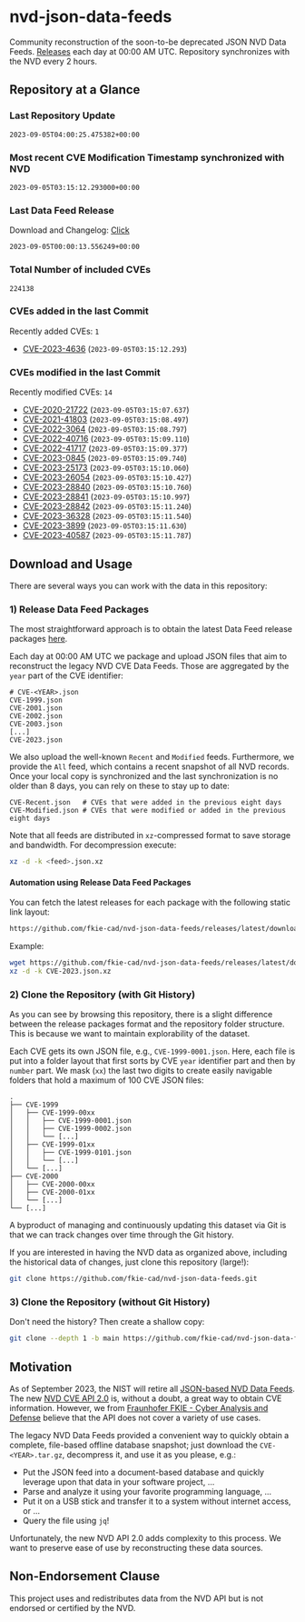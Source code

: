 # nvd-json-data-feeds

Community reconstruction of the soon-to-be deprecated JSON NVD Data Feeds. 
[Releases](https://github.com/fkie-cad/nvd-json-data-feeds/releases/latest) each day at 00:00 AM UTC.
Repository synchronizes with the NVD every 2 hours.

## Repository at a Glance

### Last Repository Update

```plain
2023-09-05T04:00:25.475382+00:00
```

### Most recent CVE Modification Timestamp synchronized with NVD

```plain
2023-09-05T03:15:12.293000+00:00
```

### Last Data Feed Release

Download and Changelog: [Click](https://github.com/fkie-cad/nvd-json-data-feeds/releases/latest)

```plain
2023-09-05T00:00:13.556249+00:00
```

### Total Number of included CVEs

```plain
224138
```

### CVEs added in the last Commit

Recently added CVEs: `1`

* [CVE-2023-4636](CVE-2023/CVE-2023-46xx/CVE-2023-4636.json) (`2023-09-05T03:15:12.293`)


### CVEs modified in the last Commit

Recently modified CVEs: `14`

* [CVE-2020-21722](CVE-2020/CVE-2020-217xx/CVE-2020-21722.json) (`2023-09-05T03:15:07.637`)
* [CVE-2021-41803](CVE-2021/CVE-2021-418xx/CVE-2021-41803.json) (`2023-09-05T03:15:08.497`)
* [CVE-2022-3064](CVE-2022/CVE-2022-30xx/CVE-2022-3064.json) (`2023-09-05T03:15:08.797`)
* [CVE-2022-40716](CVE-2022/CVE-2022-407xx/CVE-2022-40716.json) (`2023-09-05T03:15:09.110`)
* [CVE-2022-41717](CVE-2022/CVE-2022-417xx/CVE-2022-41717.json) (`2023-09-05T03:15:09.377`)
* [CVE-2023-0845](CVE-2023/CVE-2023-08xx/CVE-2023-0845.json) (`2023-09-05T03:15:09.740`)
* [CVE-2023-25173](CVE-2023/CVE-2023-251xx/CVE-2023-25173.json) (`2023-09-05T03:15:10.060`)
* [CVE-2023-26054](CVE-2023/CVE-2023-260xx/CVE-2023-26054.json) (`2023-09-05T03:15:10.427`)
* [CVE-2023-28840](CVE-2023/CVE-2023-288xx/CVE-2023-28840.json) (`2023-09-05T03:15:10.760`)
* [CVE-2023-28841](CVE-2023/CVE-2023-288xx/CVE-2023-28841.json) (`2023-09-05T03:15:10.997`)
* [CVE-2023-28842](CVE-2023/CVE-2023-288xx/CVE-2023-28842.json) (`2023-09-05T03:15:11.240`)
* [CVE-2023-36328](CVE-2023/CVE-2023-363xx/CVE-2023-36328.json) (`2023-09-05T03:15:11.540`)
* [CVE-2023-3899](CVE-2023/CVE-2023-38xx/CVE-2023-3899.json) (`2023-09-05T03:15:11.630`)
* [CVE-2023-40587](CVE-2023/CVE-2023-405xx/CVE-2023-40587.json) (`2023-09-05T03:15:11.787`)


## Download and Usage

There are several ways you can work with the data in this repository:

### 1) Release Data Feed Packages

The most straightforward approach is to obtain the latest Data Feed release packages [here](https://github.com/fkie-cad/nvd-json-data-feeds/releases/latest).

Each day at 00:00 AM UTC we package and upload JSON files that aim to reconstruct the legacy NVD CVE Data Feeds.
Those are aggregated by the `year` part of the CVE identifier:

```
# CVE-<YEAR>.json
CVE-1999.json
CVE-2001.json
CVE-2002.json
CVE-2003.json
[...]
CVE-2023.json
```

We also upload the well-known `Recent` and `Modified` feeds.
Furthermore, we provide the `All` feed, which contains a recent snapshot of all NVD records.
Once your local copy is synchronized and the last synchronization is no older than 8 days, you can rely on these to stay up to date:

```plain
CVE-Recent.json   # CVEs that were added in the previous eight days
CVE-Modified.json # CVEs that were modified or added in the previous eight days
```

Note that all feeds are distributed in `xz`-compressed format to save storage and bandwidth.
For decompression execute:

```sh
xz -d -k <feed>.json.xz
```


#### Automation using Release Data Feed Packages

You can fetch the latest releases for each package with the following static link layout:

```sh
https://github.com/fkie-cad/nvd-json-data-feeds/releases/latest/download/CVE-<YEAR>.json.xz
```

Example:

```sh
wget https://github.com/fkie-cad/nvd-json-data-feeds/releases/latest/download/CVE-2023.json.xz
xz -d -k CVE-2023.json.xz
```

### 2) Clone the Repository (with Git History)

As you can see by browsing this repository, there is a slight difference between the release packages format and the repository folder structure.
This is because we want to maintain explorability of the dataset.

Each CVE gets its own JSON file, e.g., `CVE-1999-0001.json`.
Here, each file is put into a folder layout that first sorts by CVE `year` identifier part and then by `number` part.
We mask (`xx`) the last two digits to create easily navigable folders that hold a maximum of 100 CVE JSON files:

```plain
.
├── CVE-1999
│   ├── CVE-1999-00xx
│   │   ├── CVE-1999-0001.json
│   │   ├── CVE-1999-0002.json
│   │   └── [...]
│   ├── CVE-1999-01xx
│   │   ├── CVE-1999-0101.json
│   │   └── [...]
│   └── [...]
├── CVE-2000
│   ├── CVE-2000-00xx
│   ├── CVE-2000-01xx
│   └── [...]
└── [...]
```

A byproduct of managing and continuously updating this dataset via Git is that we can track changes over time through the Git history.

If you are interested in having the NVD data as organized above, including the historical data of changes, just clone this repository (large!):

```sh
git clone https://github.com/fkie-cad/nvd-json-data-feeds.git
```

### 3) Clone the Repository (without Git History)

Don't need the history? Then create a shallow copy:

```sh
git clone --depth 1 -b main https://github.com/fkie-cad/nvd-json-data-feeds.git
```

## Motivation

As of September 2023, the NIST will retire all [JSON-based NVD Data Feeds](https://nvd.nist.gov/vuln/data-feeds#divRetirementBanner-1).
The new [NVD CVE API 2.0](https://nvd.nist.gov/developers/vulnerabilities) is, without a doubt, a great way to obtain CVE information.
However, we from [Fraunhofer FKIE - Cyber Analysis and Defense](https://www.fkie.fraunhofer.de/en/departments/cad.html) believe that the API does not cover a variety of use cases.

The legacy NVD Data Feeds provided a convenient way to quickly obtain a complete, file-based offline database snapshot; just download the `CVE-<YEAR>.tar.gz`, decompress it, and use it as you please, e.g.:

* Put the JSON feed into a document-based database and quickly leverage upon that data in your software project, ...
* Parse and analyze it using your favorite programming language, ...
* Put it on a USB stick and transfer it to a system without internet access, or ...
* Query the file using `jq`!

Unfortunately, the new NVD API 2.0 adds complexity to this process.
We want to preserve ease of use by reconstructing these data sources.

## Non-Endorsement Clause

This project uses and redistributes data from the NVD API but is not endorsed or certified by the NVD.